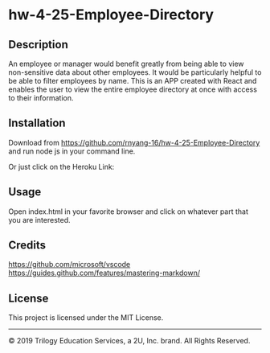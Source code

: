 # hw-4-25-Employee-Directory

## Description 
An employee or manager would benefit greatly from being able to view non-sensitive data about other employees. It would be particularly helpful to be able to filter employees by name. This is an APP created with React and enables the user to view the entire employee directory at once with access to their information.<br>

## Installation


Download from https://github.com/rnyang-16/hw-4-25-Employee-Directory
and run node js in your command line.<br>

Or just click on the Heroku Link:


## Usage 

Open index.html in your favorite browser and click on whatever part that you are interested.

## Credits

https://github.com/microsoft/vscode<br>
https://guides.github.com/features/mastering-markdown/



## License

This project is licensed under the MIT License.


---
© 2019 Trilogy Education Services, a 2U, Inc. brand. All Rights Reserved.
